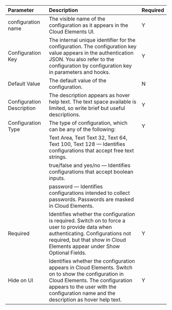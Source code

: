 | Parameter | Description   | Required   |
| :------------- | :------------- | :------------- |
|  configuration name  |  The visible name of the configuration as it appears in the Cloud Elements UI.   |  Y  |
|  Configuration Key  |  The internal unique identifier for the configuration. The configuration key value appears in the authentication JSON. You also refer to the configuration by configuration key in parameters and hooks.   |  Y  |
|  Default Value  |  The default value of the configuration.   |  N  |
|  Configuration Description  |  The description appears as hover help text. The text space available is limited, so write brief but useful descriptions. |  Y  |
|  Configuration Type  |  The type of configuration, which can be any of the following:   |  Y  |
|    |  Text Area, Text Text 32, Text 64, Text 100, Text 128 &mdash; Identifies configurations that accept free text strings. |    |
|    |  true/false and yes/no &mdash; Identifies configurations that accept boolean inputs. |    |
|    |  password &mdash; Identifies configurations intended to collect passwords. Passwords are masked in Cloud Elements. |    |
|  Required  |  Identifies whether the configuration is required. Switch on to force a user to provide data when authenticating. Configurations not required, but that show in Cloud Elements appear under Show Optional Fields. |  Y  |
|  Hide on UI  |  Identifies whether the configuration appears in Cloud Elements. Switch on to show the configuration in Cloud Elements. The configuration appears to the user with the configuration name and the description as hover help text. |  Y  |
